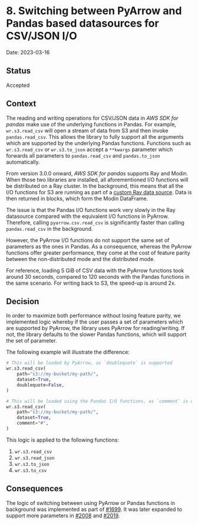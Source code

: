 # 8. Switching between PyArrow and Pandas based datasources for CSV/JSON I/O

Date: 2023-03-16

## Status

Accepted

## Context

The reading and writing operations for CSV/JSON data in *AWS SDK for pandas* make use of the underlying functions in Pandas. For example, `wr.s3.read_csv` will open a stream of data from S3 and then invoke `pandas.read_csv`. This allows the library to fully support all the arguments which are supported by the underlying Pandas functions. Functions such as `wr.s3.read_csv` or `wr.s3.to_json` accept a `**kwargs` parameter which forwards all parameters to `pandas.read_csv` and `pandas.to_json` automatically.

From version 3.0.0 onward, *AWS SDK for pandas* supports Ray and Modin. When those two libraries are installed, all aforementioned I/O functions will be distributed on a Ray cluster. In the background, this means that all the I/O functions for S3 are running as part of a [custom Ray data source](https://docs.ray.io/en/latest/_modules/ray/data/datasource/datasource.html). Data is then returned in blocks, which form the Modin DataFrame.

The issue is that the Pandas I/O functions work very slowly in the Ray datasource compared with the equivalent I/O functions in PyArrow. Therefore, calling `pyarrow.csv.read_csv` is significantly faster than calling `pandas.read_csv` in the background.

However, the PyArrow I/O functions do not support the same set of parameters as the ones in Pandas. As a consequence, whereas the PyArrow functions offer greater performance, they come at the cost of feature parity between the non-distributed mode and the distributed mode.

For reference, loading 5 GiB of CSV data with the PyArrow functions took around 30 seconds, compared to 120 seconds with the Pandas functions in the same scenario.
For writing back to S3, the speed-up is around 2x.

## Decision

In order to maximize both performance without losing feature parity, we implemented logic whereby if the user passes a set of parameters which are supported by PyArrow, the library uses PyArrow for reading/writing. If not, the library defaults to the slower Pandas functions, which will support the set of parameter.

The following example will illustrate the difference:

```python
# This will be loaded by PyArrow, as `doublequote` is supported
wr.s3.read_csv(
    path="s3://my-bucket/my-path/",
    dataset=True,
    doublequote=False,
)

# This will be loaded using the Pandas I/O functions, as `comment` is not supported by PyArrow
wr.s3.read_csv(
    path="s3://my-bucket/my-path/",
    dataset=True,
    comment="#",
)
```

This logic is applied to the following functions:
1. `wr.s3.read_csv`
2. `wr.s3.read_json`
3. `wr.s3.to_json`
4. `wr.s3.to_csv`

## Consequences

The logic of switching between using PyArrow or Pandas functions in background was implemented as part of [#1699](https://github.com/aws/aws-sdk-pandas/pull/1699). It was later expanded to support more parameters in [#2008](https://github.com/aws/aws-sdk-pandas/pull/2008) and [#2019](https://github.com/aws/aws-sdk-pandas/pull/2019).
